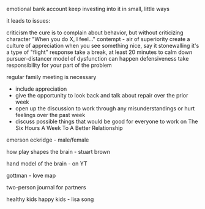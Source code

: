 
emotional bank account
	keep investing into it in small, little ways

it leads to issues:

criticism
  the cure is to complain about behavior, but without criticizing character
  "When you do X, I feel..."
contempt - air of superiority
  create a culture of appreciation
  when you see something nice, say it
stonewalling
  it's a type of "flight" response
  take a break, at least 20 minutes to calm down
  pursuer-distancer model of dysfunction can happen
defensiveness
  take responsibility for your part of the problem

regular family meeting is necessary
- include appreciation
- give the opportunity to look back and talk about repair over the prior week
- open up the discussion to work through any misunderstandings or hurt feelings over the past week
- discuss possible things that would be good for everyone to work on
The Six Hours A Week To A Better Relationship

emerson eckridge - male/female

how play shapes the brain - stuart brown

hand model of the brain - on YT

gottman - love map

two-person journal for partners

healthy kids happy kids - lisa song
